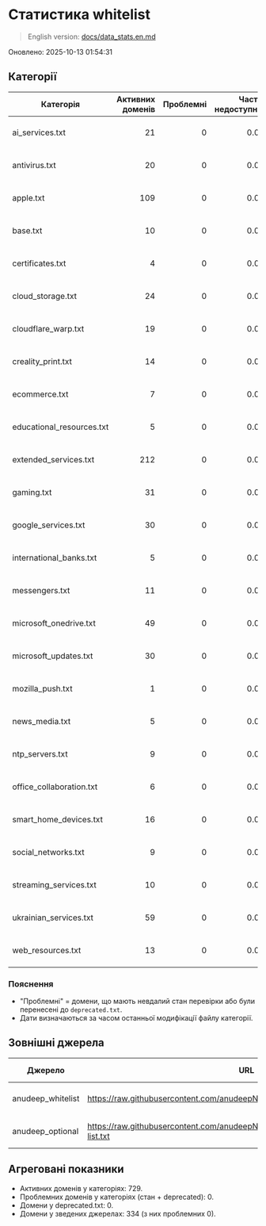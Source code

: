 # Статистика whitelist

> English version: [docs/data_stats.en.md](data_stats.en.md)

Оновлено: 2025-10-13 01:54:31

## Категорії
| Категорія | Активних доменів | Проблемні | Частка недоступних | Остання перевірка |
| --- | ---: | ---: | ---: | --- |
| ai_services.txt | 21 | 0 | 0.0% | 2025-10-12 20:27:14 |
| antivirus.txt | 20 | 0 | 0.0% | 2025-10-12 20:27:14 |
| apple.txt | 109 | 0 | 0.0% | 2025-10-12 20:27:14 |
| base.txt | 10 | 0 | 0.0% | 2025-10-12 20:27:14 |
| certificates.txt | 4 | 0 | 0.0% | 2025-10-12 20:27:14 |
| cloud_storage.txt | 24 | 0 | 0.0% | 2025-10-12 20:27:14 |
| cloudflare_warp.txt | 19 | 0 | 0.0% | 2025-10-12 20:27:14 |
| creality_print.txt | 14 | 0 | 0.0% | 2025-10-12 20:27:14 |
| ecommerce.txt | 7 | 0 | 0.0% | 2025-10-12 20:27:14 |
| educational_resources.txt | 5 | 0 | 0.0% | 2025-10-12 20:27:14 |
| extended_services.txt | 212 | 0 | 0.0% | 2025-10-12 20:27:14 |
| gaming.txt | 31 | 0 | 0.0% | 2025-10-12 20:27:14 |
| google_services.txt | 30 | 0 | 0.0% | 2025-10-12 20:27:14 |
| international_banks.txt | 5 | 0 | 0.0% | 2025-10-12 20:27:14 |
| messengers.txt | 11 | 0 | 0.0% | 2025-10-12 20:27:14 |
| microsoft_onedrive.txt | 49 | 0 | 0.0% | 2025-10-12 20:27:14 |
| microsoft_updates.txt | 30 | 0 | 0.0% | 2025-10-12 20:27:14 |
| mozilla_push.txt | 1 | 0 | 0.0% | 2025-10-12 20:27:14 |
| news_media.txt | 5 | 0 | 0.0% | 2025-10-12 20:27:14 |
| ntp_servers.txt | 9 | 0 | 0.0% | 2025-10-12 20:27:14 |
| office_collaboration.txt | 6 | 0 | 0.0% | 2025-10-12 20:27:14 |
| smart_home_devices.txt | 16 | 0 | 0.0% | 2025-10-12 20:27:14 |
| social_networks.txt | 9 | 0 | 0.0% | 2025-10-12 20:27:14 |
| streaming_services.txt | 10 | 0 | 0.0% | 2025-10-12 20:27:14 |
| ukrainian_services.txt | 59 | 0 | 0.0% | 2025-10-12 20:27:14 |
| web_resources.txt | 13 | 0 | 0.0% | 2025-10-12 20:27:14 |

### Пояснення
* "Проблемні" = домени, що мають невдалий стан перевірки або були перенесені до `deprecated.txt`.
* Дати визначаються за часом останньої модифікації файлу категорії.

## Зовнішні джерела
| Джерело | URL | Доменів | Проблемні | Частка недоступних | Останнє оновлення |
| --- | --- | ---: | ---: | ---: | --- |
| anudeep_whitelist | https://raw.githubusercontent.com/anudeepND/whitelist/master/domains/whitelist.txt | 191 | 0 | 0.0% | 2025-10-13 01:52:02 |
| anudeep_optional | https://raw.githubusercontent.com/anudeepND/whitelist/master/domains/optional-list.txt | 143 | 0 | 0.0% | 2025-10-13 01:52:03 |

## Агреговані показники
* Активних доменів у категоріях: 729.
* Проблемних доменів у категоріях (стан + deprecated): 0.
* Домени у deprecated.txt: 0.
* Домени у зведених джерелах: 334 (з них проблемних 0).
